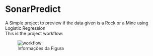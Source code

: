 # SonarPredict
A Simple project to preview if the data given is a Rock or a Mine using Logistic Regression<br>
This is the project workflow:
<figure>
  <img src="https://user-images.githubusercontent.com/74568103/156818632-356338d0-0927-4534-907d-ac244d87cd1d.png" alt="workflow">
  <figcaption>Informações da Figura</figcaption>
</figure>
